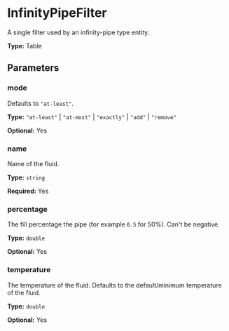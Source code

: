 # InfinityPipeFilter

A single filter used by an infinity-pipe type entity.

**Type:** Table

## Parameters

### mode

Defaults to `"at-least"`.

**Type:** `"at-least"` | `"at-most"` | `"exactly"` | `"add"` | `"remove"`

**Optional:** Yes

### name

Name of the fluid.

**Type:** `string`

**Required:** Yes

### percentage

The fill percentage the pipe (for example `0.5` for 50%). Can't be negative.

**Type:** `double`

**Optional:** Yes

### temperature

The temperature of the fluid. Defaults to the default/minimum temperature of the fluid.

**Type:** `double`

**Optional:** Yes

